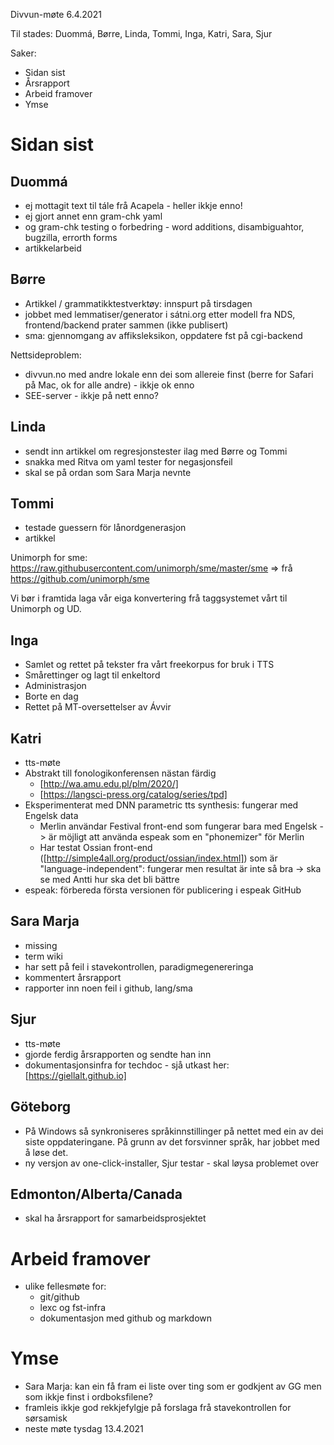 Divvun-møte 6.4.2021

Til stades: Duommá, Børre, Linda, Tommi, Inga, Katri, Sara, Sjur

Saker:
* Sidan sist
* Årsrapport
* Arbeid framover
* Ymse

#  Sidan sist

##  Duommá
* ej mottagit text til tále frå Acapela - heller ikkje enno!
* ej gjort annet enn gram-chk yaml
* og gram-chk testing o forbedring - word additions, disambiguahtor, bugzilla, errorth forms
* artikkelarbeid

##  Børre
* Artikkel / grammatikktestverktøy: innspurt på tirsdagen
* jobbet med lemmatiser/generator i sátni.org etter modell fra NDS, frontend/backend prater sammen (ikke publisert)
* sma: gjennomgang av affiksleksikon, oppdatere fst på cgi-backend

Nettsideproblem:
* divvun.no med andre lokale enn dei som allereie finst (berre for Safari på Mac, ok for alle andre) - ikkje ok enno
* SEE-server - ikkje på nett enno?

##  Linda
* sendt inn artikkel om regresjonstester ilag med Børre og Tommi
* snakka med Ritva om yaml tester for negasjonsfeil
* skal se på ordan som Sara Marja nevnte

##  Tommi
* testade guessern för lånordgenerasjon
* artikkel

Unimorph for sme:
https://raw.githubusercontent.com/unimorph/sme/master/sme => frå https://github.com/unimorph/sme

Vi bør i framtida laga vår eiga konvertering frå taggsystemet vårt til Unimorph og UD.

##  Inga
* Samlet og rettet på tekster fra vårt freekorpus for bruk i TTS
* Smårettinger og lagt til enkeltord
* Administrasjon
* Borte en dag
* Rettet på MT-oversettelser av Ávvir

##  Katri
* tts-møte
* Abstrakt till fonologikonferensen nästan färdig
    - [http://wa.amu.edu.pl/plm/2020/]
    - [https://langsci-press.org/catalog/series/tpd]
* Eksperimenterat med DNN parametric tts synthesis: fungerar med Engelsk data 
    - Merlin användar Festival front-end som fungerar bara med Engelsk -> är möjligt att använda espeak som en "phonemizer" för Merlin
    - Har testat Ossian front-end ([http://simple4all.org/product/ossian/index.html]) som är "language-independent": fungerar men resultat är inte så bra -> ska se med Antti hur ska det bli bättre
* espeak: förbereda första versionen för publicering i espeak GitHub

##  Sara Marja 
* missing
* term wiki
* har sett på feil i stavekontrollen, paradigmegenereringa
* kommentert årsrapport
* rapporter inn noen feil i github, lang/sma

##  Sjur
* tts-møte
* gjorde ferdig årsrapporten og sendte han inn
* dokumentasjonsinfra for techdoc - sjå utkast her: [https://giellalt.github.io]

##  Göteborg
* På Windows så synkroniseres språkinnstillinger på nettet med ein av dei siste oppdateringane. På grunn av det forsvinner språk, har jobbet med å løse det.
* ny versjon av one-click-installer, Sjur testar - skal løysa problemet over

##  Edmonton/Alberta/Canada
* skal ha årsrapport for samarbeidsprosjektet

#  Arbeid framover
* ulike fellesmøte for:
    - git/github
    - lexc og fst-infra
    - dokumentasjon med github og markdown

#  Ymse
* Sara Marja: kan ein få fram ei liste over ting som er godkjent av GG men som ikkje finst i ordboksfilene?
* framleis ikkje god rekkjefylgje på forslaga frå stavekontrollen for sørsamisk
* neste møte tysdag 13.4.2021
